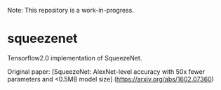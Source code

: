 Note: This repository is a work-in-progress.

# squeezenet
Tensorflow2.0 implementation of SqueezeNet.



Original paper: [SqueezeNet: AlexNet-level accuracy with 50x fewer parameters and <0.5MB model size] (https://arxiv.org/abs/1602.07360)
